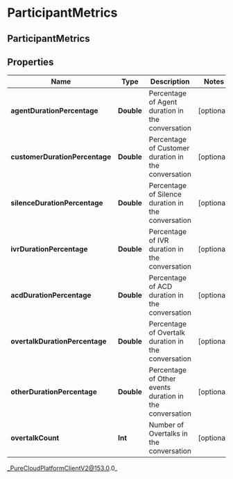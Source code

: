 # ParticipantMetrics

## ParticipantMetrics

## Properties

|Name | Type | Description | Notes|
|------------ | ------------- | ------------- | -------------|
| **agentDurationPercentage** | **Double** | Percentage of Agent duration in the conversation | [optional] |
| **customerDurationPercentage** | **Double** | Percentage of Customer duration in the conversation | [optional] |
| **silenceDurationPercentage** | **Double** | Percentage of Silence duration in the conversation | [optional] |
| **ivrDurationPercentage** | **Double** | Percentage of IVR duration in the conversation | [optional] |
| **acdDurationPercentage** | **Double** | Percentage of ACD duration in the conversation | [optional] |
| **overtalkDurationPercentage** | **Double** | Percentage of Overtalk duration in the conversation | [optional] |
| **otherDurationPercentage** | **Double** | Percentage of Other events duration in the conversation | [optional] |
| **overtalkCount** | **Int** | Number of Overtalks in the conversation | [optional] |



_PureCloudPlatformClientV2@153.0.0_
